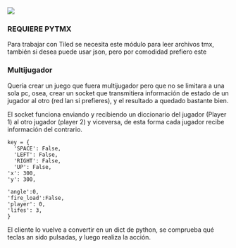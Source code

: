 


<img src = "https://github.com/hug58/Lemon-Tank/blob/master/screenshot.png">

<br>

<h3> REQUIERE PYTMX </h3>
<p> Para trabajar con Tiled se necesita este módulo para leer archivos tmx, 
	también si desea puede usar json, pero por comodidad prefiero este </p> 


<h3> Multijugador </h3>

<p> Quería crear un juego que fuera multijugador pero que no se limitara a una sola pc, osea, crear un socket que transmitiera información de estado de un jugador al otro (red lan si prefieres), y el resultado a quedado bastante bien. </p> 
  
  <p> El socket funciona enviando y recibiendo un diccionario del jugador (Player 1) 
  al otro jugador (player 2) y viceversa, de esta forma cada jugador recibe información del contrario. <p>
  
 
    key = {
	  'SPACE': False,
	  'LEFT': False,
	  'RIGHT': False,
	  'UP': False,
    'x': 300,
    'y': 300,

    'angle':0,
    'fire_load':False,
    'player': 0,
    'lifes': 3,
    }




 

  El cliente lo vuelve a convertir en un dict de python, se comprueba qué teclas an sido pulsadas, y luego
  realiza la acción.

</p>

<br>

